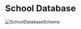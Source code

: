 
<h1>School Database</h1>


![SchoolDatabaseSchema](https://github.com/AzizAkhunov/Microservice_Exam/assets/136713881/e3085407-abd6-4abd-a094-b297e7bd5020)
